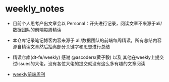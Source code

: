 # weekly_notes

- 目前个人思考产出文章会以 Personal：开头进行记录，阅读文章不来源于ali/数据团队的前端每周精读

- 本仓库记录笔记博客内容来源于 ali/数据团队的前端每周精读，所有总结内容源自精读文章然后抽离部分关键字和思想进行总结

- 精读仓库(dt-fe/weekly) 感谢 @ascoders(黄子毅) 以及 其他在weekly上提交过issues的大佬，没有各位大佬的提交就没有这么多有趣的文章阅读

- [weekly前端周刊](https://github.com/dt-fe/weekly)
